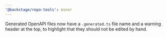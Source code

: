```yaml
---
'@backstage/repo-tools': minor
---
```


Generated OpenAPI files now have a `.generated.ts` file name and a warning header at the top, to highlight that they should not be edited by hand.
